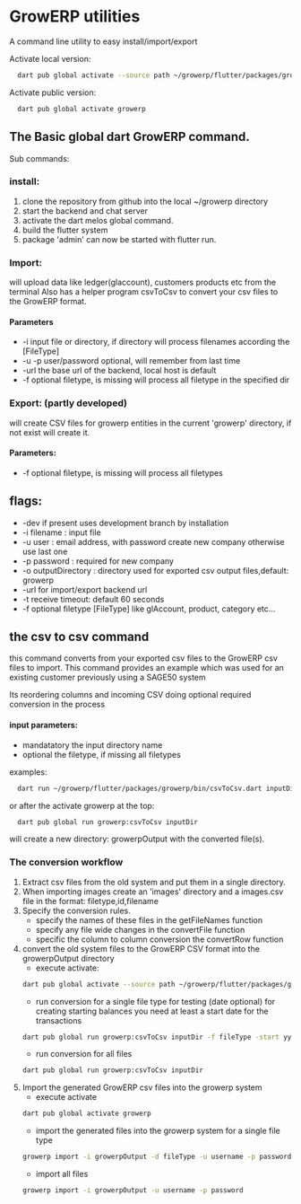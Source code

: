 
# GrowERP utilities

A command line utility to easy install/import/export

Activate local version:
```bash
  dart pub global activate --source path ~/growerp/flutter/packages/growerp
```
Activate public version:
```bash
  dart pub global activate growerp
```
## The Basic global dart GrowERP command.
Sub commands:
### install:
  1. clone the repository from github into the local ~/growerp directory
  2. start the backend and chat server
  3. activate the dart melos global command.
  4. build the flutter system
  5. package 'admin' can now be started with flutter run.
  
### Import:
  will upload data like ledger(glaccount), customers products etc from the terminal
  Also has a helper program csvToCsv to convert your csv files to the
    GrowERP format.
  #### Parameters
  * -i input file or directory, if directory will process filenames according the [FileType]
  * -u -p user/password optional, will remember from last time
  * -url the base url of the backend, local host is default
  * -f optional filetype, is missing will process all filetype in the specified dir
### Export: (partly developed)
  will create CSV files for growerp entities in the current 'growerp'
  directory, if not exist will create it.
  #### Parameters:
  * -f optional filetype, is missing will process all filetypes

## flags:
  * -dev if present uses development branch by installation
  * -i filename : input file
  * -u user : email address, with password create new company otherwise use last one
  * -p password : required for new company
  * -o outputDirectory : directory used for exported csv output files,default: growerp
  * -url for import/export backend url
  * -t receive timeout: default 60 seconds
  * -f optional filetype [FileType] like glAccount, product, category etc...

## the csv to csv command
this command converts from your exported csv files to the GrowERP csv files to import. This command provides an example which was used for an existing customer previously using a SAGE50 system

Its reordering columns and incoming CSV doing optional
required conversion in the process

#### input parameters:
* mandatatory the input directory name
* optional the filetype, if missing all filetypes

examples:
```bash
  dart run ~/growerp/flutter/packages/growerp/bin/csvToCsv.dart inputDir transaction
```
or after the activate growerp at the top:
```bash
  dart pub global run growerp:csvToCsv inputDir
```
will create a new directory: growerpOutput with the converted file(s).

### The conversion workflow
1. Extract csv files from the old system and put them in a single directory.
2. When importing images create an 'images' directory and a images.csv file in the format: filetype,id,filename
3. Specify the conversion rules.
    * specify the names of these files in the getFileNames function
    * specify any file wide changes in the convertFile function
    * specific the column to column conversion the convertRow function
4. convert the old system files to the GrowERP CSV format into the growerpOutput directory
    * execute activate: 
    ```bash
    dart pub global activate --source path ~/growerp/flutter/packages/growerp
    ```
    * run conversion for a single file type for testing (date optional)
    for creating starting balances you need at least a start date for the transactions 
    ```bash
    dart pub global run growerp:csvToCsv inputDir -f fileType -start yyyy/mm/dd -end yyy/mm/dd
    ```
    * run conversion for all files
    ```bash
    dart pub global run growerp:csvToCsv inputDir
    ```
5. Import the generated GrowERP csv files into the growerp system
   * execute activate 
   ```bash
   dart pub global activate growerp
   ```
   * import the generated files into the growerp system for a single file type 
   ```bash
   growerp import -i growerpOutput -d fileType -u username -p password
   ```
    * import all files
    ```bash
    growerp import -i growerpOutput -u username -p password
    ```
